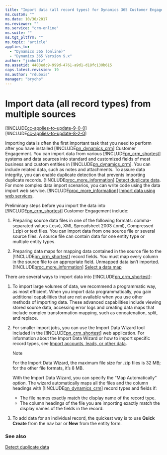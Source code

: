 ```yaml
---
title: "Import data (all record types) for Dynamics 365 Customer Engagement | MicrosoftDocs"
ms.custom: ""
ms.date: 10/30/2017
ms.reviewer: ""
ms.service: "crm-online"
ms.suite: ""
ms.tgt_pltfrm: ""
ms.topic: "article"
applies_to: 
  - "Dynamics 365 (online)"
  - "Dynamics 365 Version 9.x"
author: "jimholtz"
ms.assetid: 4483edc9-999d-4761-a9d1-d18fc130b615
caps.latest.revision: 19
ms.author: "rdubois"
manager: "brycho"
---
```

# Import data (all record types) from multiple sources

[!INCLUDE[cc-applies-to-update-9-0-0](../../includes/cc_applies_to_update_9_0_0.md)]<br/>[!INCLUDE[cc-applies-to-update-8-2-0](../../includes/cc_applies_to_update_8_2_0.md)]

Importing data is often the first important task that you need to perform after you have installed [!INCLUDE[pn_dynamics_crm](../../includes/pn-dynamics-crm.md)] Customer Engagement. You can import data from various [!INCLUDE[pn_crm_shortest](../../includes/pn-crm-shortest.md)] systems and data sources into standard and customized fields of most business and custom entities in [!INCLUDE[pn_dynamics_crm](../../includes/pn-dynamics-crm.md)]. You can include related data, such as notes and attachments. To assure data integrity, you can enable duplicate detection that prevents importing duplicate records. [!INCLUDE[proc_more_information](../../includes/proc-more-information.md)] [Detect duplicate data](https://docs.microsoft.com/dynamics365/customer-engagement/admin/detect-duplicate-data). For more complex data import scenarios, you can write code using the data import web service. [!INCLUDE[proc_more_information](../../includes/proc-more-information.md)] [Import data using web services](https://docs.microsoft.com/dynamics365/customer-engagement/developer/import-data).
  
 Preliminary steps before you import the data into [!INCLUDE[pn_crm_shortest](../../includes/pn-crm-shortest.md)] Customer Engagement include:  
  
1.  Preparing source data files in one of the following formats: comma-separated values (.csv), XML Spreadsheet 2003 (.xml), Compressed (.zip) or text files. You can import data from one source file or several source files. A source file can contain data for one entity type or multiple entity types.  
  
2.  Preparing data maps for mapping data contained in the source file to the [!INCLUDE[pn_crm_shortest](../../includes/pn-crm-shortest.md)] record fields. You must map every column in the source file to an appropriate field. Unmapped data isn’t imported. [!INCLUDE[proc_more_information](../../includes/proc-more-information.md)] [Select a data map](https://docs.microsoft.com/dynamics365/customer-engagement/basics/select-data-map)  
  
There are several ways to import data into [!INCLUDE[pn_crm_shortest](../../includes/pn-crm-shortest.md)]:  
  
1.  To import large volumes of data, we recommend a programmatic way, as most efficient. When you import data programmatically, you gain additional capabilities that are not available when you use other methods of importing data. These advanced capabilities include viewing stored source data, accessing error logs and creating data maps that include complex transformation mapping, such as concatenation, split, and replace. 
  
2.  For smaller import jobs, you can use the Import Data Wizard tool included in the [!INCLUDE[pn_crm_shortest](../../includes/pn-crm-shortest.md)] web application. For information about the Import Data Wizard or how to import specific record types, see [Import accounts, leads, or other data](https://docs.microsoft.com/dynamics365/customer-engagement/basics/import-accounts-leads-other-data).  
  
    > [!NOTE]
    >  For the Import Data Wizard, the maximum file size for .zip files is 32 MB; for the other file formats, it’s 8 MB.  
    >   
    >  With the Import Data Wizard, you can specify the “Map Automatically” option. The wizard automatically maps all the files and the column headings with [!INCLUDE[pn_dynamics_crm](../../includes/pn-dynamics-crm.md)] record types and fields if:  
    >   
    >  -   The file names exactly match the display name of the record type.  
    > -   The column headings of the file you are importing exactly match the display names of the fields in the record.  
  
3.  To add data for an individual record, the quickest way is to use **Quick Create** from the nav bar or **New** from the entity form.  
  
### See also  
 [Detect duplicate data](https://docs.microsoft.com/dynamics365/customer-engagement/admin/detect-duplicate-data)
